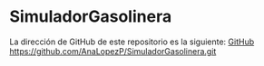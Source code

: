# SimuladorGasolinera

La dirección de GitHub de este repositorio es la siguiente: 
[GitHub](https://github.com/AnaLopezP/SimuladorGasolinera.git)
https://github.com/AnaLopezP/SimuladorGasolinera.git
